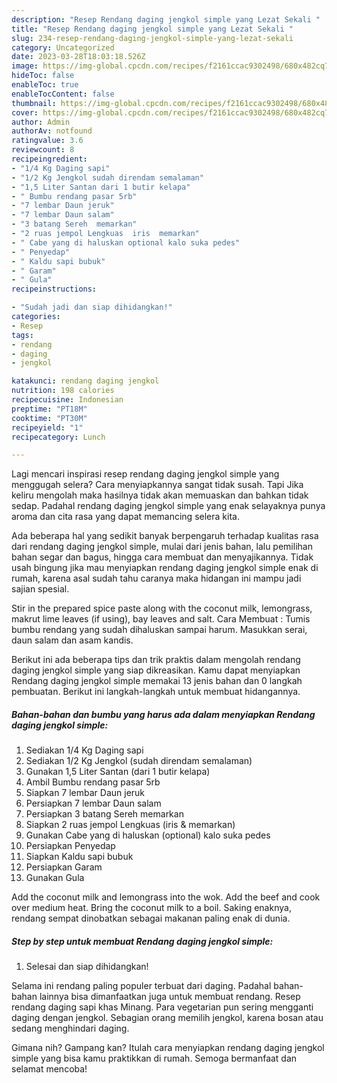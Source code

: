 ```yaml
---
description: "Resep Rendang daging jengkol simple yang Lezat Sekali "
title: "Resep Rendang daging jengkol simple yang Lezat Sekali "
slug: 234-resep-rendang-daging-jengkol-simple-yang-lezat-sekali
category: Uncategorized
date: 2023-03-28T18:03:18.526Z
image: https://img-global.cpcdn.com/recipes/f2161ccac9302498/680x482cq70/rendang-daging-jengkol-simple-foto-resep-utama.jpg
hideToc: false
enableToc: true
enableTocContent: false
thumbnail: https://img-global.cpcdn.com/recipes/f2161ccac9302498/680x482cq70/rendang-daging-jengkol-simple-foto-resep-utama.jpg
cover: https://img-global.cpcdn.com/recipes/f2161ccac9302498/680x482cq70/rendang-daging-jengkol-simple-foto-resep-utama.jpg
author: Admin
authorAv: notfound
ratingvalue: 3.6
reviewcount: 8
recipeingredient:
- "1/4 Kg Daging sapi"
- "1/2 Kg Jengkol sudah direndam semalaman"
- "1,5 Liter Santan dari 1 butir kelapa"
- " Bumbu rendang pasar 5rb"
- "7 lembar Daun jeruk"
- "7 lembar Daun salam"
- "3 batang Sereh  memarkan"
- "2 ruas jempol Lengkuas  iris  memarkan"
- " Cabe yang di haluskan optional kalo suka pedes"
- " Penyedap"
- " Kaldu sapi bubuk"
- " Garam"
- " Gula"
recipeinstructions:

- "Sudah jadi dan siap dihidangkan!"
categories:
- Resep
tags:
- rendang
- daging
- jengkol

katakunci: rendang daging jengkol 
nutrition: 198 calories
recipecuisine: Indonesian
preptime: "PT18M"
cooktime: "PT30M"
recipeyield: "1"
recipecategory: Lunch

---
```



Lagi mencari inspirasi resep rendang daging jengkol simple yang menggugah selera? Cara menyiapkannya sangat tidak susah. Tapi Jika keliru mengolah maka hasilnya tidak akan memuaskan dan bahkan tidak sedap. Padahal rendang daging jengkol simple yang enak selayaknya punya aroma dan cita rasa yang dapat memancing selera kita.


Ada beberapa hal yang sedikit banyak berpengaruh terhadap kualitas rasa dari rendang daging jengkol simple, mulai dari jenis bahan, lalu pemilihan bahan segar dan bagus, hingga cara membuat dan menyajikannya. Tidak usah bingung jika mau menyiapkan rendang daging jengkol simple enak di rumah, karena asal sudah tahu caranya maka hidangan ini mampu jadi sajian spesial.

Stir in the prepared spice paste along with the coconut milk, lemongrass, makrut lime leaves (if using), bay leaves and salt. Cara Membuat : Tumis bumbu rendang yang sudah dihaluskan sampai harum. Masukkan serai, daun salam dan asam kandis.


Berikut ini ada beberapa tips dan trik praktis dalam mengolah rendang daging jengkol simple yang siap dikreasikan. Kamu dapat menyiapkan Rendang daging jengkol simple memakai 13 jenis bahan dan 0 langkah pembuatan. Berikut ini langkah-langkah untuk membuat hidangannya.

<!--inarticleads1-->

##### Bahan-bahan dan bumbu yang harus ada dalam menyiapkan Rendang daging jengkol simple:

1. Sediakan 1/4 Kg Daging sapi
1. Sediakan 1/2 Kg Jengkol (sudah direndam semalaman)
1. Gunakan 1,5 Liter Santan (dari 1 butir kelapa)
1. Ambil  Bumbu rendang pasar 5rb
1. Siapkan 7 lembar Daun jeruk
1. Persiapkan 7 lembar Daun salam
1. Persiapkan 3 batang Sereh  memarkan
1. Siapkan 2 ruas jempol Lengkuas  (iris &amp; memarkan)
1. Gunakan  Cabe yang di haluskan (optional) kalo suka pedes
1. Persiapkan  Penyedap
1. Siapkan  Kaldu sapi bubuk
1. Persiapkan  Garam
1. Gunakan  Gula


Add the coconut milk and lemongrass into the wok. Add the beef and cook over medium heat. Bring the coconut milk to a boil. Saking enaknya, rendang sempat dinobatkan sebagai makanan paling enak di dunia. 

<!--inarticleads2-->

##### Step by step untuk membuat Rendang daging jengkol simple:


1. Selesai dan siap dihidangkan!

Selama ini rendang paling populer terbuat dari daging. Padahal bahan-bahan lainnya bisa dimanfaatkan juga untuk membuat rendang. Resep rendang daging sapi khas Minang. Para vegetarian pun sering mengganti daging dengan jengkol. Sebagian orang memilih jengkol, karena bosan atau sedang menghindari daging. 

Gimana nih? Gampang kan? Itulah cara menyiapkan rendang daging jengkol simple yang bisa kamu praktikkan di rumah. Semoga bermanfaat dan selamat mencoba!
